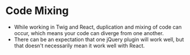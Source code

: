 # Code Mixing

* While working in Twig and React, duplication and mixing of code can occur, which means your code can diverge from one another.
* There can be an expectation that one jQuery plugin will work well, but that doesn't necessarily mean it work well with React.

